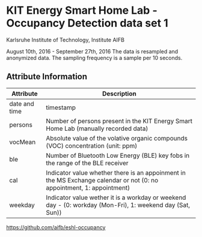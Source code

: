 # KIT Energy Smart Home Lab - Occupancy Detection data set 1
Karlsruhe Institute of Technology, Institute AIFB

August 10th, 2016 - September 27th, 2016
The data is resampled and anonymized data.
The sampling frequency is a sample per 10 seconds.

## Attribute Information
| Attribute | Description |
| --- | --- |
| date and time | timestamp |
| persons | Number of persons present in the KIT Energy Smart Home Lab (manually recorded data) |
| vocMean | Absolute value of the volative organic compounds (VOC) concentration (unit: ppm) |
| ble | Number of Bluetooth Low Energy (BLE) key fobs in the range of the BLE receiver |
| cal | Indicator value whether there is an appoinment in the MS Exchange calendar or not (0: no appointment, 1: appointment)|
| weekday | Indicator value wether it is a workday or weekend day - (0: workday (Mon-Fri), 1: weekend day (Sat, Sun))|

https://github.com/aifb/eshl-occupancy